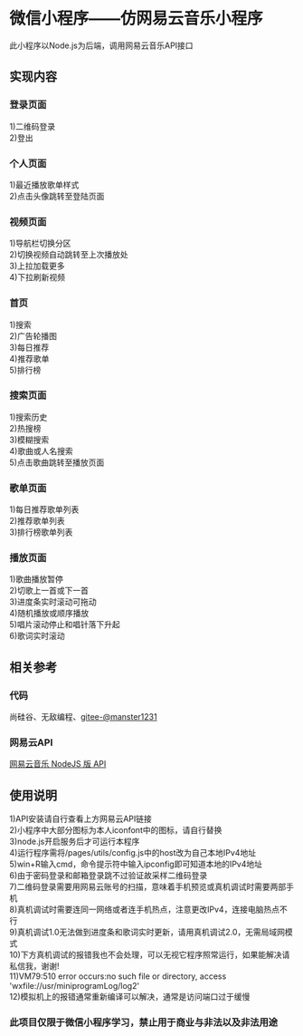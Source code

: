 # 微信小程序——仿网易云音乐小程序
此小程序以Node.js为后端，调用网易云音乐API接口
## 实现内容
### 登录页面
1)二维码登录  
2)登出
### 个人页面
1)最近播放歌单样式  
2)点击头像跳转至登陆页面
### 视频页面
1)导航栏切换分区  
2)切换视频自动跳转至上次播放处  
3)上拉加载更多  
4)下拉刷新视频
### 首页
1)搜索  
2)广告轮播图  
3)每日推荐  
4)推荐歌单  
5)排行榜
### 搜索页面
1)搜索历史  
2)热搜榜  
3)模糊搜索  
4)歌曲或人名搜索  
5)点击歌曲跳转至播放页面
### 歌单页面
1)每日推荐歌单列表  
2)推荐歌单列表  
3)排行榜歌单列表
### 播放页面
1)歌曲播放暂停  
2)切歌上一首或下一首  
3)进度条实时滚动可拖动  
4)随机播放或顺序播放  
5)唱片滚动停止和唱针落下升起  
6)歌词实时滚动
## 相关参考
### 代码
尚硅谷、无敌编程、[gitee-@manster1231](https://gitee.com/manster1231/master-cloud-music)
### 网易云API
[网易云音乐 NodeJS 版 API](https://binaryify.github.io/NeteaseCloudMusicApi/#/?id=%e7%83%ad%e9%97%a8%e6%ad%8c%e5%8d%95%e5%88%86%e7%b1%bb)
## 使用说明
1)API安装请自行查看上方网易云API链接  
2)小程序中大部分图标为本人iconfont中的图标，请自行替换  
3)node.js开启服务后才可运行本程序  
4)运行程序需将/pages/utils/config.js中的host改为自己本地IPv4地址  
5)win+R输入cmd，命令提示符中输入ipconfig即可知道本地的IPv4地址  
6)由于密码登录和邮箱登录跳不过验证故采样二维码登录  
7)二维码登录需要用网易云账号的扫描，意味着手机预览或真机调试时需要两部手机  
8)真机调试时需要连同一网络或者连手机热点，注意更改IPv4，连接电脑热点不行  
9)真机调试1.0无法做到进度条和歌词实时更新，请用真机调试2.0，无需局域网模式  
10)下方真机调试的报错我也不会处理，可以无视它程序照常运行，如果能解决请私信我，谢谢!  
11)VM79:510 error occurs:no such file or directory, access 'wxfile://usr/miniprogramLog/log2'  
12)模拟机上的报错通常重新编译可以解决，通常是访问端口过于缓慢
### 此项目仅限于微信小程序学习，禁止用于商业与非法以及非法用途
    
